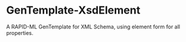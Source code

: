 # GenTemplate-XsdElement
A RAPID-ML GenTemplate for XML Schema, using element form for all properties.
